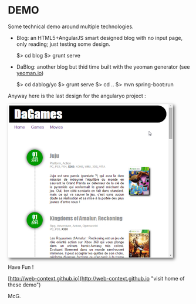 DEMO
====


Some technical demo around multiple technologies.

- Blog: an HTML5+AngularJS smart designed blog with no input page, only reading; just testing some design.

    $> cd blog
    $> grunt serve

- DaBlog: another blog but thid time built with the yeoman generator (see [yeoman.io](http://yeoman.io "Visit the home of Sir Yeoman !"))

    $> cd dablog/yo
    $> grunt serve
    $> cd ..
    $> mvn spring-boot:run

Anyway here is the last design for the angularyo project :

<a href="./docs/images/posts_games_preview.png"><img title="First preview of Blog Design" src="./docs/images/posts_games_preview.png" style="width:450px; box-shadow:4px 4px 8px #666;"/></a>

Have Fun !


[http://web-context.github.io](http://web-context.github.io "visit home of these demo")

McG.
